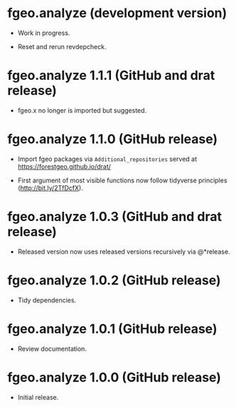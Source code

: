 # fgeo.analyze (development version)

* Work in progress.

* Reset and rerun revdepcheck.

# fgeo.analyze 1.1.1 (GitHub and drat release)

* fgeo.x no longer is imported but suggested.

# fgeo.analyze 1.1.0 (GitHub release)

* Import fgeo packages via `Additional_repositories` served at <https://forestgeo.github.io/drat/>

* First argument of most visible functions now follow tidyverse principles (<http://bit.ly/2TfDcfX>).

# fgeo.analyze 1.0.3 (GitHub and drat release)

* Released version now uses released versions recursively via @*release.

# fgeo.analyze 1.0.2 (GitHub release)

* Tidy dependencies.

# fgeo.analyze 1.0.1 (GitHub release)

* Review documentation.

# fgeo.analyze 1.0.0 (GitHub release)

* Initial release.
